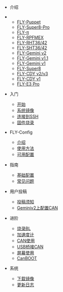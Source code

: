 * 介绍
* 
  * [FLY-Puppet](/board/fly_puppet/)
  * [FLY-Super8-Pro](/board/fly_super8_pro/)
  * [FLY-π](/board/fly_pi/)
  * [FLY-RPFMEX](/board/fly_rpfmex/)
  * [FLY-RHT36/42](/board/fly_rht36_42/)
  * [FLY-SHT36/42](/board/fly_sht36_42/)
  * [FLY-Gemini v2](/board/fly_gemini_v2/)
  * [FLY-Gemini v1.1](/board/fly_gemini_v1-1/)
  * [FLY-Gemini v1](/board/fly_gemini_v1/)
  * [FLY-Super8](/board/fly_super8/)
  * [FLY-CDY v2/v3](/board/fly_cdy_v2/)
  * [FLY-CDY v1](/board/fly_cdy_v1/)
  * [FLY-E3 Pro](/board/fly_e3_pro/)




* 入门
  * [开始](README)
  * [系统镜像](/introduction/system.md)
  * [连接到SSH](/introduction/conntossh.md)
  * [固件烧录](/introduction/firmware.md)

* FLY-Config
  * [介绍](/fly_config/README)
  * [使用方法](/fly_config/Instructions.md)
  * [可用配置](/fly_config/configuration.md)

* 指南
  * [基础配置](/guide/configs.md)
  * [常见问题](/guide/what.md)

* 用户投稿
  * [投稿须知](/users/README)
  * [Geminiv2上配置CAN](/users/geminiv2_can.md)

* 进阶
  * [烧录BL](/advanced/flashbl.md)
  * [加速度计](/advanced/Accelerometer.md)
  * [CAN使用](/advanced/can.md)
  * [USB桥接CAN](/advanced/usb2can.md)
  * [屏幕使用](/advanced/screen.md)
  * [CanBOOT](/advanced/canboot.md)

* 系统
  * [下载镜像](/introduction/downloadimg.md)
  * [更新日志](/introduction/systemupdatelog.md)
